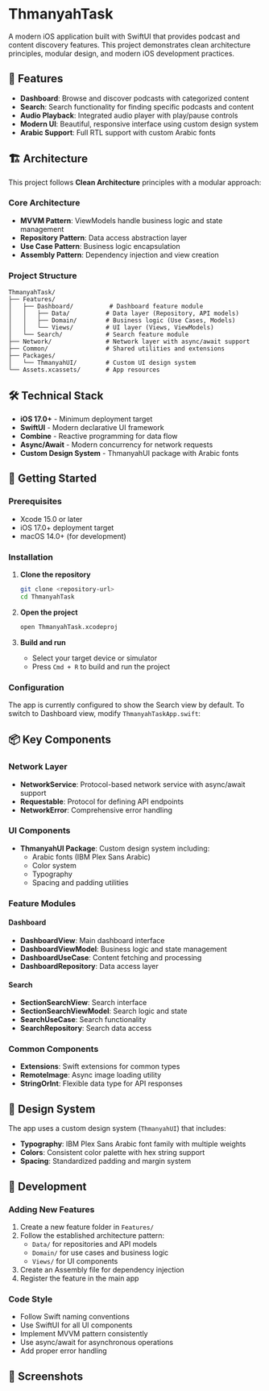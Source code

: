 # ThmanyahTask

A modern iOS application built with SwiftUI that provides podcast and content discovery features. This project demonstrates clean architecture principles, modular design, and modern iOS development practices.

## 📱 Features

- **Dashboard**: Browse and discover podcasts with categorized content
- **Search**: Search functionality for finding specific podcasts and content
- **Audio Playback**: Integrated audio player with play/pause controls
- **Modern UI**: Beautiful, responsive interface using custom design system
- **Arabic Support**: Full RTL support with custom Arabic fonts

## 🏗️ Architecture

This project follows **Clean Architecture** principles with a modular approach:

### Core Architecture
- **MVVM Pattern**: ViewModels handle business logic and state management
- **Repository Pattern**: Data access abstraction layer
- **Use Case Pattern**: Business logic encapsulation
- **Assembly Pattern**: Dependency injection and view creation

### Project Structure
```
ThmanyahTask/
├── Features/
│   ├── Dashboard/          # Dashboard feature module
│   │   ├── Data/          # Data layer (Repository, API models)
│   │   ├── Domain/        # Business logic (Use Cases, Models)
│   │   └── Views/         # UI layer (Views, ViewModels)
│   └── Search/            # Search feature module
├── Network/               # Network layer with async/await support
├── Common/                # Shared utilities and extensions
├── Packages/
│   └── ThmanyahUI/        # Custom UI design system
└── Assets.xcassets/       # App resources
```

## 🛠️ Technical Stack

- **iOS 17.0+** - Minimum deployment target
- **SwiftUI** - Modern declarative UI framework
- **Combine** - Reactive programming for data flow
- **Async/Await** - Modern concurrency for network requests
- **Custom Design System** - ThmanyahUI package with Arabic fonts

## 🚀 Getting Started

### Prerequisites
- Xcode 15.0 or later
- iOS 17.0+ deployment target
- macOS 14.0+ (for development)

### Installation

1. **Clone the repository**
   ```bash
   git clone <repository-url>
   cd ThmanyahTask
   ```

2. **Open the project**
   ```bash
   open ThmanyahTask.xcodeproj
   ```

3. **Build and run**
   - Select your target device or simulator
   - Press `Cmd + R` to build and run the project

### Configuration

The app is currently configured to show the Search view by default. To switch to Dashboard view, modify `ThmanyahTaskApp.swift`:


## 📦 Key Components

### Network Layer
- **NetworkService**: Protocol-based network service with async/await support
- **Requestable**: Protocol for defining API endpoints
- **NetworkError**: Comprehensive error handling

### UI Components
- **ThmanyahUI Package**: Custom design system including:
  - Arabic fonts (IBM Plex Sans Arabic)
  - Color system
  - Typography
  - Spacing and padding utilities

### Feature Modules

#### Dashboard
- **DashboardView**: Main dashboard interface
- **DashboardViewModel**: Business logic and state management
- **DashboardUseCase**: Content fetching and processing
- **DashboardRepository**: Data access layer

#### Search
- **SectionSearchView**: Search interface
- **SectionSearchViewModel**: Search logic and state
- **SearchUseCase**: Search functionality
- **SearchRepository**: Search data access

### Common Components
- **Extensions**: Swift extensions for common types
- **RemoteImage**: Async image loading utility
- **StringOrInt**: Flexible data type for API responses

## 🎨 Design System

The app uses a custom design system (`ThmanyahUI`) that includes:

- **Typography**: IBM Plex Sans Arabic font family with multiple weights
- **Colors**: Consistent color palette with hex string support
- **Spacing**: Standardized padding and margin system

## 🔧 Development

### Adding New Features
1. Create a new feature folder in `Features/`
2. Follow the established architecture pattern:
   - `Data/` for repositories and API models
   - `Domain/` for use cases and business logic
   - `Views/` for UI components
3. Create an Assembly file for dependency injection
4. Register the feature in the main app

### Code Style
- Follow Swift naming conventions
- Use SwiftUI for all UI components
- Implement MVVM pattern consistently
- Use async/await for asynchronous operations
- Add proper error handling

## 📱 Screenshots



